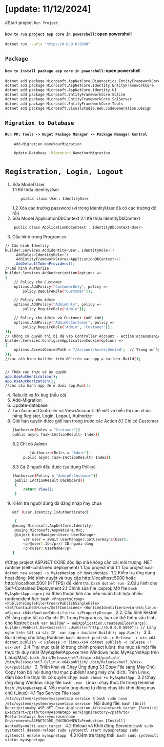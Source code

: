 #  [update: 11/12/2024]
#Start project
`Run Project`
#### `how to run project asp core in powershell`: open powershell
```bash
dotnet run --urls "http://0.0.0.0:5000"
```
## `Package`
#### `how to install package asp core in powershell`: open powershell
```bash
dotnet add package Microsoft.AspNetCore.Diagnostics.EntityFrameworkCore
dotnet add package Microsoft.AspNetCore.Identity.EntityFrameworkCore
dotnet add package Microsoft.AspNetCore.Identity.UI
dotnet add package Microsoft.EntityFrameworkCore.Sqlite
dotnet add package Microsoft.EntityFrameworkCore.SqlServer
dotnet add package Microsoft.EntityFrameworkCore.Tools
dotnet add package Microsoft.VisualStudio.Web.CodeGeneration.Design
```
## `Migration to Database`
#### `Run PM: Tools -> Nuget Package Manager -> Package Manager Control`
```bash
    Add-Migration NameYourMigration
```
```bash
    Update-Database -Migration NameYourMigration
```
# `Registration, Login, Logout`
1. Sửa Model User  
	1.1 Kế thừa IdentityUser
   ```bash
       public class User: IdentityUser 
   ```
	1.2 Xóa các trường password (vì trong IdentityUser đã có các trường đó rồi)
2. Sửa Model ApplicationDbContext 
	2.1 Kế thừa IdentityDbContext
```bash
    public class ApplicationDbContext : IdentityDbContext<User>
```
3. Cấu hình trong Program.cs
```bash
// Cấu hình Identity
builder.Services.AddIdentity<User, IdentityRole>()
    .AddRoles<IdentityRole>()
    .AddEntityFrameworkStores<ApplicationDbContext>()
	.AddDefaultTokenProviders();
//Cấu hình Authorize
builder.Services.AddAuthorization(options =>
{
    // Policy cho Customer
    options.AddPolicy("CustomerOnly", policy =>
        policy.RequireRole("Customer"));

    // Policy cho Admin
    options.AddPolicy("AdminOnly", policy =>
        policy.RequireRole("Admin"));

    // Policy cho Admin và Customer (nếu cần)
    options.AddPolicy("AdminOrCustomer", policy =>
        policy.RequireRole("Admin", "Customer"));
});
// Không có quyền thì bị đá vào Controller Account - Action:AccessDenied
builder.Services.ConfigureApplicationCookie(options =>
{
	options.AccessDeniedPath = "/Account/AccessDenied";  // Trang xử lý khi bị từ chối quyền truy cập
});
//các cấu hình builder trên để trên var app = builder.Build();
```
```bash

// Thêm xác thực và ủy quyền
app.UseAuthentication();
app.UseAuthorization();
//các cấu hình app để ở dưới app.Run();
```
4. Rebuild và fix bug (nếu có)
5. Add-Migration
6. Update-database
7. Tạo AccountController và View/Account: để viết và hiển thị các chức năng Register, Login, Logout, Authorize
8. Giới hạn quyền được giới hạn trong trước các Action
	8.1 Chỉ có Customer
   ```bash
   [Authorize(Roles = "Customer")]
   public async Task<IActionResult> Index()
   ```
	8.2 Chỉ có Admin
   ```bash
           [Authorize(Roles = "Admin")]
        public async Task<IActionResult> Index()
   ```
	8.3 Cả 2 người đều được (sử dụng Policy)
   ```bash
   [Authorize(Policy = "AdminOrCustomer")]
	public IActionResult Dashboard()
	{
	    return View();
	}

   ```
9. Kiểm tra người dùng đã đăng nhập hay chưa
   ```bash
   @if (User.Identity.IsAuthenticated)

	{
   @using Microsoft.AspNetCore.Identity;
    @using Microsoft.AspNetCore.Mvc;
    @inject UserManager<User> UserManager
	    var user = await UserManager.GetUserAsync(User);
	    <p>@user?.Id</p>// ID người dùng
	    <p>@user?.UserName</p>
   }
   ```
#Chạy project ASP.NET CORE độc lập mà không cần cài môi trường .NET runtime (self-contained deployment)
1.Tạo project mới
	1.1 Tạo project
 	```bash
  	dotnet new webapi -o MyAspNetApp
	cd MyAspNetApp
  	```
   	1.2 Kiểm tra ứng dụng hoạt động: Mở trình duyệt và truy cập http://localhost:5000 hoặc http://localhost:5001 (HTTPS) để kiểm tra.
    	```bash
     	dotnet run
     	```
2.Cấu hình cho Self-Contained Deployment
	2.1 Chỉnh sửa file .csproj:
 	Mở file ```bash MyAspNetApp.csproj``` và thêm thuộc tính sau nếu muốn tích hợp nhiều runtimeidentifier:
  	```bash
		<PropertyGroup>
		  <PublishSingleFile>true</PublishSingleFile>
		  <SelfContained>true</SelfContained>
		  <RuntimeIdentifiers>win-x64;linux-x64;osx-x64</RuntimeIdentifiers>
		</PropertyGroup>
   	```
    	2.2. Cấu hình Kestrel để lắng nghe tất cả địa chỉ IP: Trong Program.cs, bạn có thể thêm cấu hình cho Kestrel:
     	```bash
      	var builder = WebApplication.CreateBuilder(args);	
	builder.WebHost.UseKestrel()
	       .UseUrls("http://0.0.0.0:5000"); // Lắng nghe trên tất cả các IP	
	var app = builder.Build();
	app.Run();
      	```
    	2.3. Build riêng cho từng Runtime:
     	```bash
      	dotnet publish -c Release -r win-x64
	dotnet publish -c Release -r linux-x64
	dotnet publish -c Release -r osx-x64
      	```
       2.4 Thư mục xuất (ở trong chính project luôn): thư mục sẽ một file thực thi duy nhất (MyAspNetApp.exe trên Windows hoặc MyAspNetApp trên Linux/Mac).
       ```bash
       	/bin/Release/net7.0/win-x64/publish/
	/bin/Release/net7.0/linux-x64/publish/
	/bin/Release/net7.0/osx-x64/publish/
       ```
3. Triển khai và Chạy Ứng dụng
	3.1 Copy File sang Máy Chủ:
 		Copy toàn bộ nội dung thư mục publish/ sang máy chủ đích.
		Trên Linux, đảm bảo file thực thi có quyền chạy:
		```bash
  		chmod +x MyAspNetApp
  		```
	3.2 Chạy ứng dụng
 	Window: chạy file ```bash .exe ```
  	Linux: chạy thực thi trong terminal: ```bash./MyAspNetApp```
4. Nếu muốn ứng dụng tự động chạy khi khởi động máy chủ (Linux):
	4.1 Tạo Service File (```bash /etc/systemd/system/myaspnetapp.service ```):
 	```bash
  	sudo nano /etc/systemd/system/myaspnetapp.service
  	```
   	Nội dung file:
    	```bash
     	[Unit]
	Description=My ASP.NET Core Application
	After=network.target
	[Service]
	ExecStart=/path/to/MyAspNetApp
	WorkingDirectory=/path/to/
	Restart=always
	User=yourusername
	Environment=ASPNETCORE_ENVIRONMENT=Production
	[Install]
	WantedBy=multi-user.target
     	```
      	4.2 Reload và Khởi động Service:
       ```bash
       sudo systemctl daemon-reload
	sudo systemctl start myaspnetapp
	sudo systemctl enable myaspnetapp
       ```
       4.3 Kiểm tra trạng thái:
       ```bash
       sudo systemctl status myaspnetapp
       ```
